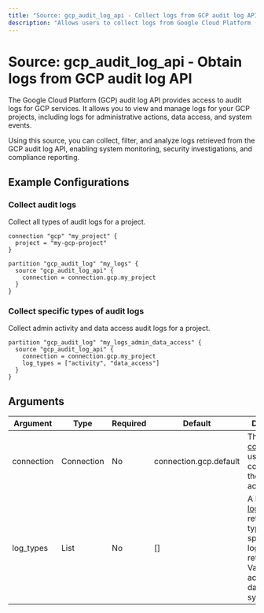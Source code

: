 ```yaml
---
title: "Source: gcp_audit_log_api - Collect logs from GCP audit log API"
description: "Allows users to collect logs from Google Cloud Platform (GCP) audit log API."
---
```


# Source: gcp_audit_log_api - Obtain logs from GCP audit log API

The Google Cloud Platform (GCP) audit log API provides access to audit logs for GCP services. It allows you to view and manage logs for your GCP projects, including logs for administrative actions, data access, and system events.

Using this source, you can collect, filter, and analyze logs retrieved from the GCP audit log API, enabling system monitoring, security investigations, and compliance reporting.

## Example Configurations

### Collect audit logs

Collect all types of audit logs for a project.

```hcl
connection "gcp" "my_project" {
  project = "my-gcp-project"
}

partition "gcp_audit_log" "my_logs" {
  source "gcp_audit_log_api" {
    connection = connection.gcp.my_project
  }
}
```

### Collect specific types of audit logs

Collect admin activity and data access audit logs for a project.

```hcl
partition "gcp_audit_log" "my_logs_admin_data_access" {
  source "gcp_audit_log_api" {
    connection = connection.gcp.my_project
    log_types = ["activity", "data_access"]
  }
}
```

## Arguments

| Argument   | Type        | Required | Default                  | Description                                                                                                                   |
|------------|------------|----------|--------------------------|-------------------------------------------------------------------------------------------------------------------------------|
| connection | Connection | No       | connection.gcp.default   | The [GCP connection](https://hub.tailpipe.io/plugins/turbot/gcp#connection-credentials) to use to connect to the GCP account. |
| log_types  | List<String> | No       | []                       | A list of [audit log types](https://cloud.google.com/logging/docs/audit#types) to retrieve. If no types are specified, all log types are retrieved. Valid values: activity, data_access, system_event. |

